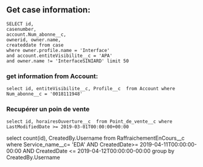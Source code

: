 ## Get case information:
```
SELECT id, 
casenumber, 
account.Num_abonne__c, 
ownerid, owner.name, 
createddate from case 
where owner.profile.name = 'Interface' 
and account.entiteVisibilite__c = 'APA' 
and owner.name != 'InterfaceSINIARD' limit 50
```

### get information from  Account:
```
select id, entiteVisibilite__c, Profile__c  from Account where Num_abonne__c = '0018111948'
```

### Recupérer un poin de vente
```
select id, horairesOuverture__c  from Point_de_vente__c where LastModifiedDate >= 2019-03-01T00:00:00+00:00
```
select count(id), CreatedBy.Username from RaffraichementEnCours__c where Service_name__c= 'EDA'  AND CreatedDate>= 2019-04-11T00:00:00-00:00 AND CreatedDate <= 2019-04-12T00:00:00-00:00 group by  CreatedBy.Username
